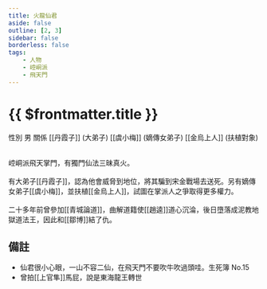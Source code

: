 ```yaml
---
title: 火龍仙君
aside: false
outline: [2, 3]
sidebar: false
borderless: false
tags:
    - 人物
    - 崆峒派
    - 飛天門
---
```


# {{ $frontmatter.title }}

<ChTabs position="bottom">
	<ChTab title="火龍仙君">
		<Ch src='/images/characters/special204/normal.png' position='right'/>
		<ChName nameZh='火龍仙君' nameEn='Huo Long Xian Jun' position='right' />
		<ChTable>
			<ChTr>
				<ChTd isTitle=true>
					性別
				</ChTd>
				<ChTd>
					男
				</ChTd>
			</ChTr>
			<ChTr>
				<ChTd isTitle=true position='center'>
					關係
				</ChTd>
			</ChTr>
			<ChTr>
				<ChTd position='center'>
					[[丹霞子]] (大弟子)
				</ChTd>
			</ChTr>
			<ChTr>
				<ChTd position='center'>
					[[虞小梅]] (嫡傳女弟子)
				</ChTd>
			</ChTr>
			<ChTr>
				<ChTd position='center'>
					[[金烏上人]] (扶植對象)
				</ChTd>
			</ChTr>
		</ChTable>
	</ChTab>
</ChTabs>
<br><br>

崆峒派飛天掌門，有獨門仙法三昧真火。
<br><br>
有大弟子[[丹霞子]]，認為他會威脅到地位，將其騙到宋金戰場去送死。另有嫡傳女弟子[[虞小梅]]，並扶植[[金烏上人]]，試圖在掌派人之爭取得更多權力。
<br><br>
二十多年前曾參加[[青城論道]]，曲解道籍使[[趙逵]]道心沉淪，後日墮落成泥教地獄道法王，因此和[[鄒博]]結了仇。

## 備註

- 仙君很小心眼，一山不容二仙，在飛天門不要吹牛吹過頭哇。<BadendIcon :no="15">生死簿 No.15</BadendIcon>
- 曾拍[[上官隼]]馬屁，說是東海龍王轉世
